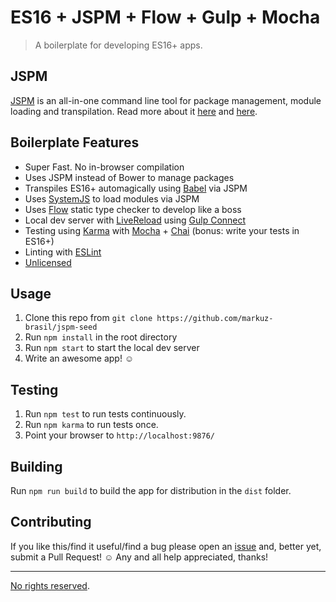 # ES16 + JSPM + Flow + Gulp + Mocha

> A boilerplate for developing ES16+ apps.

## JSPM

[JSPM](http://jspm.io/) is an all-in-one command line tool for package management, module loading and transpilation. Read more about it [here](http://www.joezimjs.com/javascript/simplifying-the-es6-workflow-with-jspm/) and [here](http://javascriptplayground.com/blog/2014/11/js-modules-jspm-systemjs/).

## Boilerplate Features

- Super Fast. No in-browser compilation
- Uses JSPM instead of Bower to manage packages
- Transpiles ES16+ automagically using [Babel](https://babeljs.io/) via JSPM
- Uses [SystemJS](https://github.com/systemjs/systemjs) to load modules via JSPM
- Uses [Flow](http://flowtype.org/) static type checker to develop like a boss
- Local dev server with [LiveReload](http://livereload.com/) using [Gulp Connect](https://github.com/avevlad/gulp-connect)
- Testing using [Karma](http://karma-runner.github.io/) with [Mocha](http://mochajs.org/) + [Chai](http://chaijs.com/) (bonus: write your tests in ES16+)
- Linting with [ESLint](http://eslint.org/)
- [Unlicensed](http://unlicense.org/)

## Usage

1. Clone this repo from `git clone https://github.com/markuz-brasil/jspm-seed`
2. Run `npm install` in the root directory
4. Run `npm start` to start the local dev server
5. Write an awesome app! ☺

## Testing

1. Run `npm test` to run tests continuously.
2. Run `npm karma` to run tests once.  
3. Point your browser to `http://localhost:9876/`


## Building

Run `npm run build` to build the app for distribution in the `dist` folder.

## Contributing

If you like this/find it useful/find a bug please open an [issue](https://github.com/markuz-brasil/jspm-seed) and, better yet, submit a Pull Request! ☺ Any and all help appreciated, thanks!

---

[No rights reserved](http://unlicense.org/).
